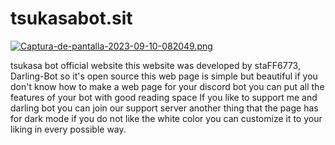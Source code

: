 # tsukasabot.sit

[![Captura-de-pantalla-2023-09-10-082049.png](https://i.postimg.cc/ncZmNcnJ/Captura-de-pantalla-2023-09-10-082049.png)](https://postimg.cc/7bsb24Cs)

tsukasa bot official website this website was developed by staFF6773, Darling-Bot so it's open source
this web page is simple but beautiful if you don't know how to make a web page for your discord bot you can put all the features of your bot with good reading space 
If you like to support me and darling bot you can join our support server another thing that the page has for dark mode if you do not like the white color you can customize it to your liking in every possible way. 
